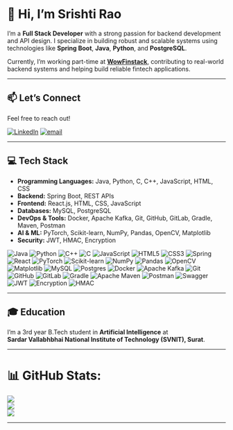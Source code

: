 # 👋 Hi, I’m Srishti Rao

I’m a **Full Stack Developer** with a strong passion for backend development and API design. I specialize in building robust and scalable systems using technologies like **Spring Boot**, **Java**, **Python**, and **PostgreSQL**.

Currently, I’m working part-time at **[WowFinstack](https://wowfinstack.com)**, contributing to real-world backend systems and helping build reliable fintech applications.

---

## 📫 Let’s Connect

Feel free to reach out!  

[![LinkedIn](https://img.shields.io/badge/LinkedIn-%230077B5.svg?logo=linkedin&logoColor=white)](https://linkedin.com/in/srishti-rao-) [![email](https://img.shields.io/badge/Email-D14836?logo=gmail&logoColor=white)](mailto:srishtirao7@gmail.com) 

---

## 💻 Tech Stack

- **Programming Languages:** Java, Python, C, C++, JavaScript, HTML, CSS  
- **Backend:** Spring Boot, REST APIs  
- **Frontend:** React.js, HTML, CSS, JavaScript  
- **Databases:** MySQL, PostgreSQL  
- **DevOps & Tools:** Docker, Apache Kafka, Git, GitHub, GitLab, Gradle, Maven, Postman  
- **AI & ML:** PyTorch, Scikit-learn, NumPy, Pandas, OpenCV, Matplotlib  
- **Security:** JWT, HMAC, Encryption  

![Java](https://img.shields.io/badge/java-%23ED8B00.svg?style=for-the-badge&logo=openjdk&logoColor=white) ![Python](https://img.shields.io/badge/python-3670A0?style=for-the-badge&logo=python&logoColor=ffdd54) ![C++](https://img.shields.io/badge/c++-%2300599C.svg?style=for-the-badge&logo=c%2B%2B&logoColor=white) ![C](https://img.shields.io/badge/c-%2300599C.svg?style=for-the-badge&logo=c&logoColor=white) ![JavaScript](https://img.shields.io/badge/javascript-%23323330.svg?style=for-the-badge&logo=javascript&logoColor=%23F7DF1E) ![HTML5](https://img.shields.io/badge/html5-%23E34F26.svg?style=for-the-badge&logo=html5&logoColor=white) ![CSS3](https://img.shields.io/badge/css3-%231572B6.svg?style=for-the-badge&logo=css3&logoColor=white) ![Spring](https://img.shields.io/badge/spring-%236DB33F.svg?style=for-the-badge&logo=spring&logoColor=white) ![React](https://img.shields.io/badge/react-%2320232a.svg?style=for-the-badge&logo=react&logoColor=%2361DAFB) ![PyTorch](https://img.shields.io/badge/PyTorch-%23EE4C2C.svg?style=for-the-badge&logo=pytorch&logoColor=white) ![Scikit-learn](https://img.shields.io/badge/scikit--learn-%23F7931E.svg?style=for-the-badge&logo=scikitlearn&logoColor=white) ![NumPy](https://img.shields.io/badge/numpy-%23013243.svg?style=for-the-badge&logo=numpy&logoColor=white) ![Pandas](https://img.shields.io/badge/pandas-%23150458.svg?style=for-the-badge&logo=pandas&logoColor=white) ![OpenCV](https://img.shields.io/badge/opencv-%23white.svg?style=for-the-badge&logo=opencv&logoColor=black) ![Matplotlib](https://img.shields.io/badge/Matplotlib-%23007ACC.svg?style=for-the-badge&logo=plotly&logoColor=white) ![MySQL](https://img.shields.io/badge/mysql-4479A1.svg?style=for-the-badge&logo=mysql&logoColor=white) ![Postgres](https://img.shields.io/badge/postgres-%23316192.svg?style=for-the-badge&logo=postgresql&logoColor=white) ![Docker](https://img.shields.io/badge/docker-%230db7ed.svg?style=for-the-badge&logo=docker&logoColor=white) ![Apache Kafka](https://img.shields.io/badge/Apache%20Kafka-000?style=for-the-badge&logo=apachekafka) ![Git](https://img.shields.io/badge/git-%23F05033.svg?style=for-the-badge&logo=git&logoColor=white) ![GitHub](https://img.shields.io/badge/github-%23121011.svg?style=for-the-badge&logo=github&logoColor=white) ![GitLab](https://img.shields.io/badge/gitlab-%23181717.svg?style=for-the-badge&logo=gitlab&logoColor=white) ![Gradle](https://img.shields.io/badge/Gradle-02303A.svg?style=for-the-badge&logo=Gradle&logoColor=white) ![Apache Maven](https://img.shields.io/badge/Apache%20Maven-C71A36?style=for-the-badge&logo=Apache%20Maven&logoColor=white) ![Postman](https://img.shields.io/badge/Postman-FF6C37?style=for-the-badge&logo=postman&logoColor=white) ![Swagger](https://img.shields.io/badge/-Swagger-%23Clojure?style=for-the-badge&logo=swagger&logoColor=white) ![JWT](https://img.shields.io/badge/JWT-black?style=for-the-badge&logo=jsonwebtokens) ![Encryption](https://img.shields.io/badge/Encryption-%23007ACC.svg?style=for-the-badge&logo=security&logoColor=white) ![HMAC](https://img.shields.io/badge/HMAC-%23FF6F00.svg?style=for-the-badge&logo=cryptography&logoColor=white)  


---

## 🎓 Education

I’m a 3rd year B.Tech student in **Artificial Intelligence** at  
**Sardar Vallabhbhai National Institute of Technology (SVNIT), Surat**.

---

# 📊 GitHub Stats:
![](https://github-readme-stats.vercel.app/api?username=srishti-rao&theme=blueberry&hide_border=false&include_all_commits=true&count_private=true)<br/>
![](https://nirzak-streak-stats.vercel.app/?user=srishti-rao&theme=blueberry&hide_border=false)<br/>
![](https://github-readme-stats.vercel.app/api/top-langs/?username=srishti-rao&theme=blueberry&hide_border=false&include_all_commits=true&count_private=true&layout=compact)

---
